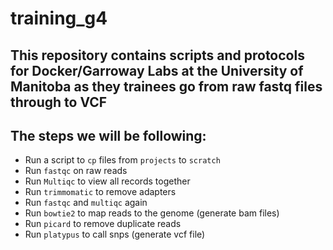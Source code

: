 # training_g4
## This repository contains scripts and protocols for Docker/Garroway Labs at the University of Manitoba as they trainees go from raw fastq files through to VCF

## The steps we will be following:
- Run a script to `cp` files from `projects` to `scratch`
- Run `fastqc` on raw reads
- Run `Multiqc` to view all records together
- Run `trimmomatic` to remove adapters
- Run `fastqc` and `multiqc` again
- Run `bowtie2` to map reads to the genome (generate bam files)
- Run `picard` to remove duplicate reads
- Run `platypus` to call snps (generate vcf file)
